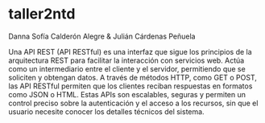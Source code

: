 # taller2ntd
Danna Sofía Calderón Alegre &amp; Julián Cárdenas Peñuela

Una API REST (API RESTful) es una interfaz que sigue los principios de la arquitectura REST para facilitar la interacción con servicios web. Actúa como un intermediario entre el cliente y el servidor, permitiendo que se soliciten y obtengan datos. A través de métodos HTTP, como GET o POST, las API RESTful permiten que los clientes reciban respuestas en formatos como JSON o HTML. Estas APIs son escalables, seguras y permiten un control preciso sobre la autenticación y el acceso a los recursos, sin que el usuario necesite conocer los detalles técnicos del sistema.